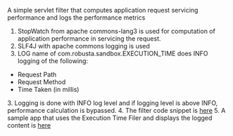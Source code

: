 A simple servlet filter that computes application request servicing performance and logs the performance metrics

1. StopWatch from apache commons-lang3 is used for computation of application performance in servicing the request.
2. SLF4J with apache commons logging is used
3. LOG name of com.robusta.sandbox.EXECUTION_TIME does INFO logging of the following:
<ul>
<li>Request Path</li>
<li>Request Method</li>
<li>Time Taken (in millis)</li>
</ul>
3. Logging is done with INFO log level and if logging level is above INFO, performance calculation is bypassed.
4. The filter code snippet is <a href="https://gist.github.com/robusta-inc/5506725">here</a>
5. A sample app that uses the Execution Time Filer and displays the logged content is <a href="http://execution-time-filter.robusta.cloudbees.net/">here</a>
